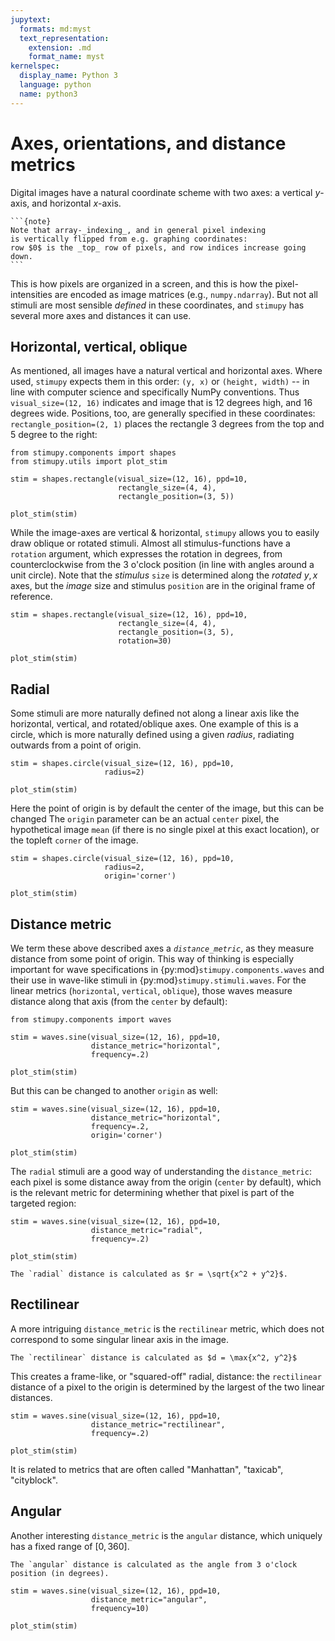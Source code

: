 ```yaml
---
jupytext:
  formats: md:myst
  text_representation:
    extension: .md
    format_name: myst
kernelspec:
  display_name: Python 3
  language: python
  name: python3
---
```

# Axes, orientations, and distance metrics
Digital images have a natural coordinate scheme with two axes:
a vertical $y$-axis, and horizontal $x$-axis.
````{margin}
```{note}
Note that array-_indexing_, and in general pixel indexing
is vertically flipped from e.g. graphing coordinates:
row $0$ is the _top_ row of pixels, and row indices increase going down.
```
````
This is how pixels are organized in a screen,
and this is how the pixel-intensities are encoded as image matrices (e.g., `numpy.ndarray`).
But not all stimuli are most sensible _defined_ in these coordinates,
and `stimupy` has several more axes and distances it can use.

## Horizontal, vertical, oblique
As mentioned, all images have a natural vertical and horizontal axes.
Where used, `stimupy` expects them in this order: `(y, x)` or `(height, width)`
-- in line with computer science and specifically NumPy conventions.
Thus `visual_size=(12, 16)` indicates and image
that is $12$ degrees high, and $16$ degrees wide.
Positions, too, are generally specified in these coordinates:
`rectangle_position=(2, 1)` places the rectangle
$3$ degrees from the top and $5$ degree to the right:
```{code-cell}
from stimupy.components import shapes
from stimupy.utils import plot_stim

stim = shapes.rectangle(visual_size=(12, 16), ppd=10,
                        rectangle_size=(4, 4),
                        rectangle_position=(3, 5))

plot_stim(stim)
```

While the image-axes are vertical & horizontal,
`stimupy` allows you to easily draw oblique or rotated stimuli.
Almost all stimulus-functions have a `rotation` argument,
which expresses the rotation in degrees, from counterclockwise from the 3 o'clock position
(in line with angles around a unit circle).
Note that the _stimulus_ `size` is determined along the _rotated_ $y, x$ axes,
but the _image_ size and stimulus `position` are in the original frame of reference.
```{code-cell}
stim = shapes.rectangle(visual_size=(12, 16), ppd=10,
                        rectangle_size=(4, 4),
                        rectangle_position=(3, 5),
                        rotation=30)

plot_stim(stim)
```

<!-- ## Origin
```{code-cell}
stim = shapes.rectangle(visual_size=(12, 16), ppd=10,
                        rectangle_size=(4, 4),
                        rectangle_position=(3, 5),
                        rotation=30,
                        origin="mean")

plot_stim(stim)
```
-->

## Radial
Some stimuli are more naturally defined not along a linear axis like the horizontal,
vertical, and rotated/oblique axes.
One example of this is a circle,
which is more naturally defined using a given _radius_,
radiating outwards from a point of origin.
```{code-cell}
stim = shapes.circle(visual_size=(12, 16), ppd=10,
                     radius=2)

plot_stim(stim)
```
Here the point of origin is by default the center of the image,
but this can be changed
The `origin` parameter can be an actual `center` pixel,
the hypothetical image `mean` (if there is no single pixel at this exact location),
or the topleft `corner` of the image.
```{code-cell}
stim = shapes.circle(visual_size=(12, 16), ppd=10,
                     radius=2,
                     origin='corner')

plot_stim(stim)
```

## Distance metric
We term these above described axes a _`distance_metric`_,
as they measure distance from some point of origin.
This way of thinking is especially important
for wave specifications in {py:mod}`stimupy.components.waves`
and their use in wave-like stimuli in {py:mod}`stimupy.stimuli.waves`.
For the linear metrics (`horizontal`, `vertical`, `oblique`),
those waves measure distance along that axis (from the `center` by default):
```{code-cell}
from stimupy.components import waves

stim = waves.sine(visual_size=(12, 16), ppd=10,
                  distance_metric="horizontal",
                  frequency=.2)

plot_stim(stim)
```
But this can be changed to another `origin` as well:
```{code-cell}
stim = waves.sine(visual_size=(12, 16), ppd=10,
                  distance_metric="horizontal",
                  frequency=.2,
                  origin='corner')

plot_stim(stim)
```

The `radial` stimuli are a good way of understanding the `distance_metric`:
each pixel is some distance away from the origin (`center` by default),
which is the relevant metric for determining whether that pixel
is part of the targeted region:
```{code-cell}
stim = waves.sine(visual_size=(12, 16), ppd=10,
                  distance_metric="radial",
                  frequency=.2)

plot_stim(stim)
```
```{note}
The `radial` distance is calculated as $r = \sqrt{x^2 + y^2}$.
```
## Rectilinear
A more intriguing `distance_metric` is the `rectilinear` metric,
which does not correspond to some singular linear axis in the image.
```{note}
The `rectilinear` distance is calculated as $d = \max{x^2, y^2}$
```
This creates a frame-like, or "squared-off" radial, distance:
the `rectilinear` distance of a pixel to the origin
is determined by the largest of the two linear distances.
```{code-cell}
stim = waves.sine(visual_size=(12, 16), ppd=10,
                  distance_metric="rectilinear",
                  frequency=.2)

plot_stim(stim)
```
It is related to metrics that are often called "Manhattan", "taxicab", "cityblock".

## Angular
Another interesting `distance_metric` is the `angular` distance,
which uniquely has a fixed range of $[0, 360]$.
```{note}
The `angular` distance is calculated as the angle from 3 o'clock position (in degrees).
```

```{code-cell}
stim = waves.sine(visual_size=(12, 16), ppd=10,
                  distance_metric="angular",
                  frequency=10)

plot_stim(stim)
```

<!-- ## Overview
An overview of all `distance_metrics`, with pixel intensities ranging from $[0, 1]$
along each metric, looks like this:
```{code-cell}
from stimupy.components import image_base



plot_stim(stim)
```
 -->
